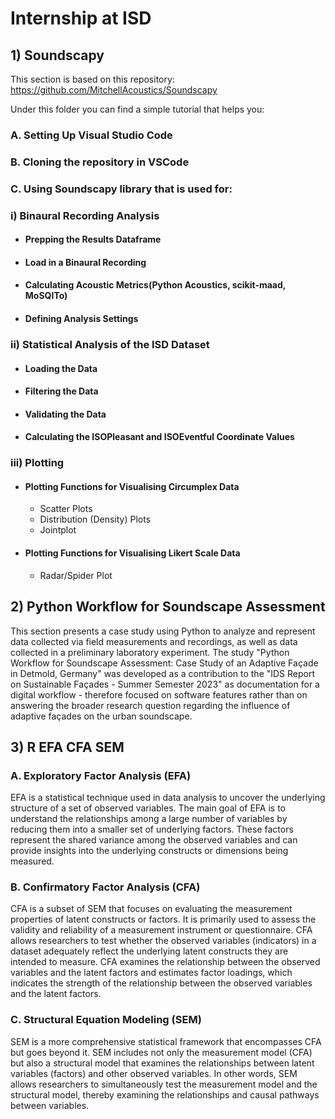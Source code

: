 # Internship at ISD

## 1) Soundscapy 
This section is based on this repository: https://github.com/MitchellAcoustics/Soundscapy

Under this folder you can find a simple tutorial that helps you:

### A.	Setting Up Visual Studio Code 
### B.	Cloning the repository in VSCode
### C.	Using Soundscapy library that is used for:
### i) Binaural Recording Analysis
+ #### Prepping the Results Dataframe
+ #### Load in a Binaural Recording
+ #### Calculating Acoustic Metrics(Python Acoustics, scikit-maad, MoSQITo)
+ #### Defining Analysis Settings
### ii) Statistical Analysis of the ISD Dataset
+ #### Loading the Data
+ #### Filtering the Data
+ #### Validating the Data
+ #### Calculating the ISOPleasant and ISOEventful Coordinate Values
### iii) Plotting
+ #### Plotting Functions for Visualising Circumplex Data
  + Scatter Plots
  + Distribution (Density) Plots
  + Jointplot
+ #### Plotting Functions for Visualising Likert Scale Data
  + Radar/Spider Plot

## 2) Python Workflow for Soundscape Assessment

This section presents a case study using Python to analyze and represent data collected via field measurements and recordings, as well as data collected in a preliminary laboratory experiment. The study "Python Workflow for Soundscape Assessment: Case Study of an Adaptive Façade in Detmold, Germany" was developed as a contribution to the "IDS Report on Sustainable Façades - Summer Semester 2023" as documentation for a digital workflow - therefore focused on software features rather than on answering the broader research question regarding the influence of adaptive façades on the urban soundscape.

## 3) R EFA CFA SEM

### A. Exploratory Factor Analysis (EFA)
EFA is a statistical technique used in data analysis to uncover the underlying structure of a set 
of observed variables. The main goal of EFA is to understand the relationships among a large 
number of variables by reducing them into a smaller set of underlying factors. These factors 
represent the shared variance among the observed variables and can provide insights into the 
underlying constructs or dimensions being measured.

### B. Confirmatory Factor Analysis (CFA)
CFA is a subset of SEM that focuses on evaluating the measurement properties of latent 
constructs or factors. It is primarily used to assess the validity and reliability of a 
measurement instrument or questionnaire. CFA allows researchers to test whether the 
observed variables (indicators) in a dataset adequately reflect the underlying latent constructs 
they are intended to measure. CFA examines the relationship between the observed variables
and the latent factors and estimates factor loadings, which indicates the strength of the 
relationship between the observed variables and the latent factors.

### C. Structural Equation Modeling (SEM)
SEM is a more comprehensive statistical framework that encompasses CFA but goes beyond 
it. SEM includes not only the measurement model (CFA) but also a structural model that 
examines the relationships between latent variables (factors) and other observed variables. In 
other words, SEM allows researchers to simultaneously test the measurement model and the 
structural model, thereby examining the relationships and causal pathways between variables.




